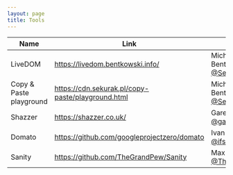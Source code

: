 ```yaml
---
layout: page
title: Tools
---
```


| Name                    | Link                                               | Credits                       |
|-------------------------|----------------------------------------------------|-------------------------------|
| LiveDOM                 | <https://livedom.bentkowski.info/>                   | Michał Bentkowski [@SecurityMB](https://twitter.com/SecurityMB) |
| Copy & Paste playground | <https://cdn.sekurak.pl/copy-paste/playground.html>  | Michał Bentkowski [@SecurityMB](https://twitter.com/SecurityMB) |
| Shazzer                 | <https://shazzer.co.uk/>                             | Gareth Heyes [@garethheyes](https://twitter.com/garethheyes) |
| Domato                  | <https://github.com/googleprojectzero/domato>        | Ivan Fratric [@ifsecure](https://twitter.com/ifsecure) |
| Sanity                  | <https://github.com/TheGrandPew/Sanity>              | Max Garrett [@TheGrandPew](https://twitter.com/TheGrandPew) |